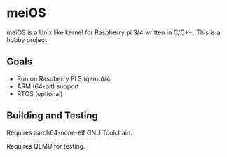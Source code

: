 # meiOS

meiOS is a Unix like kernel for Raspberry pi 3/4 written in C/C++. This is a hobby project

## Goals

- Run on Raspberry PI 3 (qemu)/4
- ARM (64-bit) support
- RTOS (optional)

## Building and Testing

Requires aarch64-none-elf GNU Toolchain.

Requires QEMU for testing.
